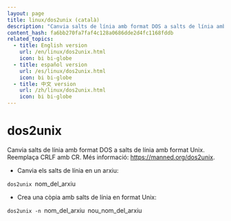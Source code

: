 ```yaml
---
layout: page
title: linux/dos2unix (català)
description: "Canvia salts de línia amb format DOS a salts de línia amb format Unix."
content_hash: fa6bb270fa7faf4c128a0686dde2d4fc1168fddb
related_topics:
  - title: English version
    url: /en/linux/dos2unix.html
    icon: bi bi-globe
  - title: español version
    url: /es/linux/dos2unix.html
    icon: bi bi-globe
  - title: 中文 version
    url: /zh/linux/dos2unix.html
    icon: bi bi-globe
---
```

# dos2unix

Canvia salts de línia amb format DOS a salts de línia amb format Unix.
Reemplaça CRLF amb CR.
Més informació: <https://manned.org/dos2unix>.

- Canvia els salts de línia en un arxiu:

`dos2unix `<span class="tldr-var badge badge-pill bg-dark-lm bg-white-dm text-white-lm text-dark-dm font-weight-bold">nom_del_arxiu</span>

- Crea una còpia amb salts de línia en format Unix:

`dos2unix -n `<span class="tldr-var badge badge-pill bg-dark-lm bg-white-dm text-white-lm text-dark-dm font-weight-bold">nom_del_arxiu</span>` `<span class="tldr-var badge badge-pill bg-dark-lm bg-white-dm text-white-lm text-dark-dm font-weight-bold">nou_nom_del_arxiu</span>
